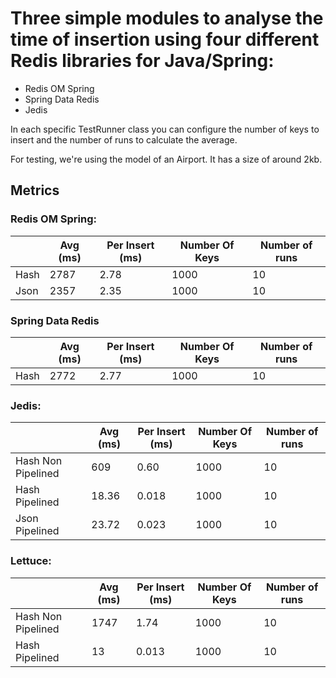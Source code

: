 # Three simple modules to analyse the time of insertion using four different Redis libraries for Java/Spring:
- Redis OM Spring
- Spring Data Redis
- Jedis

In each specific TestRunner class you can configure the number of keys to insert and the number of runs to calculate the average.

For testing, we're using the model of an Airport. It has a size of around 2kb.

## Metrics
### Redis OM Spring:
|                    | Avg (ms) | Per Insert (ms) | Number Of Keys | Number of runs | 
|--------------------|----------|-----------------|----------------|----------------|
| Hash               | 2787     | 2.78            | 1000           | 10             |
| Json               | 2357     | 2.35            | 1000           | 10             |


### Spring Data Redis
|                    | Avg (ms) | Per Insert (ms) | Number Of Keys | Number of runs | 
|--------------------|----------|-----------------|----------------|----------------|
| Hash               | 2772     | 2.77            | 1000           | 10             |

### Jedis:
|                    | Avg (ms) | Per Insert (ms) | Number Of Keys | Number of runs | 
|--------------------|----------|-----------------|----------------|----------------|
| Hash Non Pipelined | 609      | 0.60            | 1000           | 10             |
| Hash Pipelined     | 18.36    | 0.018           | 1000           | 10             |
| Json Pipelined     | 23.72    | 0.023           | 1000           | 10             |

### Lettuce:
|                    | Avg (ms) | Per Insert (ms) | Number Of Keys | Number of runs | 
|--------------------|----------|-----------------|----------------|----------------|
| Hash Non Pipelined | 1747     | 1.74            | 1000           | 10             |
| Hash Pipelined     | 13       | 0.013           | 1000           | 10             |